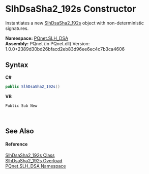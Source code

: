 # SlhDsaSha2_192s Constructor 
 

Instantiates a new <a href="443b6fcb-8ce4-d6d7-c554-d9d61793311f">SlhDsaSha2_192s</a> object with non-deterministic signatures.

**Namespace:**&nbsp;<a href="5a51e981-67fd-0177-2098-034d6071509d">PQnet.SLH_DSA</a><br />**Assembly:**&nbsp;PQnet (in PQnet.dll) Version: 1.0.0+2389d30bd26bfacd2eb83d96ee6ec4c7b3ca4606

## Syntax

**C#**<br />
``` C#
public SlhDsaSha2_192s()
```

**VB**<br />
``` VB
Public Sub New
```

<br />

## See Also


#### Reference
<a href="443b6fcb-8ce4-d6d7-c554-d9d61793311f">SlhDsaSha2_192s Class</a><br /><a href="29a47589-2c8e-97cd-827b-3de64ad45592">SlhDsaSha2_192s Overload</a><br /><a href="5a51e981-67fd-0177-2098-034d6071509d">PQnet.SLH_DSA Namespace</a><br />